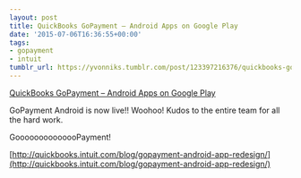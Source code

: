 ```yaml
---
layout: post
title: QuickBooks GoPayment – Android Apps on Google Play
date: '2015-07-06T16:36:55+00:00'
tags:
- gopayment
- intuit
tumblr_url: https://yvonniks.tumblr.com/post/123397216376/quickbooks-gopayment-android-apps-on-google-play
---
```

[QuickBooks GoPayment – Android Apps on Google Play](https://goo.gl/04Ab8Q)  

GoPayment Android is now live!! Woohoo! Kudos to the entire team for all the hard work.&nbsp;  
  
GoooooooooooooPayment!&nbsp;

[http://quickbooks.intuit.com/blog/gopayment-android-app-redesign/](http://quickbooks.intuit.com/blog/gopayment-android-app-redesign/)
